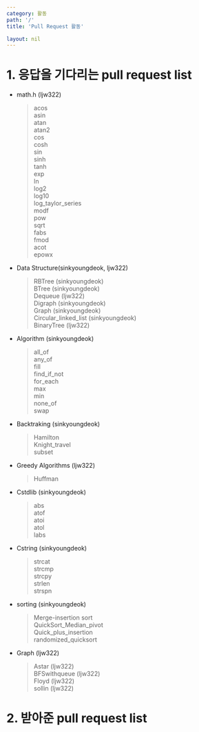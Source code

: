 ```yaml
---
category: 활동
path: '/'
title: 'Pull Request 활동'

layout: nil
---
```

# 1. 응답을 기다리는 pull request list
- math.h (ljw322) <Br>
    > acos <Br>
    > asin <br>
    > atan <br>
    > atan2 <br>
    > cos <Br>
    > cosh <Br>
    > sin <br>
    > sinh <br>
    > tanh <br>
    > exp <br>
    > ln <br>
    > log2 <br>
    > log10 <br>
    > log_taylor_series <Br>
    > modf <br>
    > pow <br>
    > sqrt <Br>
    > fabs <Br>
    > fmod <Br>
    > acot <br>
    > epowx <br>
    
- Data Structure(sinkyoungdeok, ljw322) <Br>
    > RBTree (sinkyoungdeok) <br>
    > BTree (sinkyoungdeok) <br>
    > Dequeue (ljw322) <br>
    > Digraph (sinkyoungdeok) <Br>
    > Graph (sinkyoungdeok) <Br>
    > Circular_linked_list (sinkyoungdeok) <Br>
    > BinaryTree (ljw322) <Br>

- Algorithm (sinkyoungdeok) <br>
    > all_of <Br>
    > any_of <br>
    > fill <br>
    > find_if_not <Br>
    > for_each <br>
    > max <Br>
    > min <br>
    > none_of <br>
    > swap <Br>
- Backtraking (sinkyoungdeok) <Br>
    > Hamilton <br>
    > Knight_travel <br>
    > subset <br>
    
- Greedy Algorithms (ljw322) <br>
    > Huffman <br>
    
- Cstdlib (sinkyoungdeok) <br>
    > abs <br>
    > atof <br>
    > atoi <br>
    > atol <br>
    > labs <br>
- Cstring (sinkyoungdeok) <br>
    > strcat <br>
    > strcmp <br>
    > strcpy <br>
    > strlen <br>
    > strspn <br>
- sorting (sinkyoungdeok) <br>
    > Merge-insertion sort<br>
    > QuickSort_Median_pivot <br>
    > Quick_plus_insertion <br>
    > randomized_quicksort <br>
- Graph (ljw322) <br>
    > Astar (ljw322) <br>
    > BFSwithqueue (ljw322) <br>
    > Floyd (ljw322) <Br>
    > sollin (ljw322) <Br>
    
    
    

# 2. 받아준 pull request list
